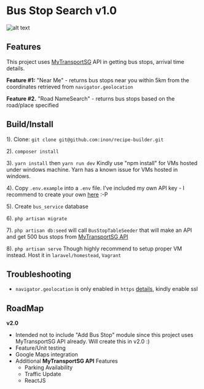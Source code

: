 # Bus Stop Search v1.0

![alt text](https://raw.githubusercontent.com/inon/bus-app/master/public/image/demo.gif?v=20180123)

Features
----------

This project uses [MyTransportSG](https://www.mytransport.sg/content/mytransport/home/dataMall.html) API in getting bus stops, arrival time details.

**Feature #1:** "Near Me" - returns bus stops near you within 5km from the coordinates retrieved from `navigator.geolocation`

**Feature #2.** "Road NameSearch" - returns bus stops based on the road/place specified



Build/Install
----------

1). Clone: `git clone git@github.com:inon/recipe-builder.git`

2). `composer install`

3). `yarn install` then `yarn run dev` Kindly use "npm install" for VMs hosted under windows machine. Yarn has a known issue for VMs hosted in windows.

4). Copy `.env.example` into a `.env` file. I've included my own API key - I recommend to create your own [here](https://www.mytransport.sg/content/mytransport/home/dataMall.html) :-P

5). Create `bus_service` database

6). `php artisan migrate`

7). `php artisan db:seed` will call `BusStopTableSeeder` that will make an API and get 500 bus stops from [MyTransportSG API](https://www.mytransport.sg/content/mytransport/home/dataMall.html)

8). `php artisan serve` Though highly recommend to setup proper VM instead. Host it in `laravel/homestead`, `Vagrant`


Troubleshooting
----------
- `navigator.geolocation` is only enabled in `https` [details](https://sites.google.com/a/chromium.org/dev/Home/chromium-security/deprecating-powerful-features-on-insecure-origins), kindly enable ssl


RoadMap
----------
**v2.0**

- Intended not to include "Add Bus Stop" module since this project uses MyTransportSG API already. Will create this in v2.0 :)
- Feature/Unit testing
- Google Maps integration
- Additional **MyTransportSG API** Features
    - Parking Availability
    - Traffic Update
    - ReactJS
